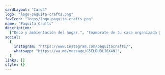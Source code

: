 ```yaml
---
cardLayout: "Card4"
logo: "logo-paquita-crafts.png"
favIcon: "logos/logo-paquita-crafts.png"
name: "Paquita Crafts"
description:
  ["Deco y ambientación del hogar.", "Enamorate de tu casa organizada 🥰"]
social:
  {
    instagram: "https://www.instagram.com/paquitacrafts/",
    whatsapp: "https://wa.me/message/G5ELDUBLJ6X4N1",
  }
links: []
style: {}
---
```

